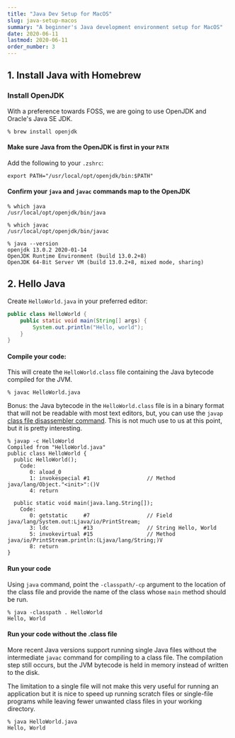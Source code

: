```yaml
---
title: "Java Dev Setup for MacOS"
slug: java-setup-macos
summary: "A beginner's Java development environment setup for MacOS"
date: 2020-06-11
lastmod: 2020-06-11
order_number: 3
---
```


## 1. Install Java with Homebrew

### Install OpenJDK

With a preference towards FOSS, we are going to use OpenJDK and Oracle's Java SE JDK.

```shell
% brew install openjdk
```

#### Make sure Java from the OpenJDK is first in your `PATH`

Add the following to your `.zshrc`:

```shell
export PATH="/usr/local/opt/openjdk/bin:$PATH"
```

#### Confirm your `java` and `javac` commands map to the OpenJDK

```shell
% which java
/usr/local/opt/openjdk/bin/java

% which javac
/usr/local/opt/openjdk/bin/javac

% java --version
openjdk 13.0.2 2020-01-14
OpenJDK Runtime Environment (build 13.0.2+8)
OpenJDK 64-Bit Server VM (build 13.0.2+8, mixed mode, sharing)
```

## 2. Hello Java

Create `HelloWorld.java` in your preferred editor:

```java
public class HelloWorld {
    public static void main(String[] args) { 
        System.out.println("Hello, world");
    }
}
```

#### Compile your code:

This will create the `HelloWorld.class` file containing the Java bytecode compiled for the JVM.

```shell
% javac HelloWorld.java
```

Bonus: the Java bytecode in the `HelloWorld.class` file is in a binary format that will not be readable with most text editors, but, you can use the `javap` [class file disassembler command](https://docs.oracle.com/en/java/javase/11/tools/javap.html). This is not much use to us at this point, but it is pretty interesting.

```shell
% javap -c HelloWorld
Compiled from "HelloWorld.java"
public class HelloWorld {
  public HelloWorld();
    Code:
       0: aload_0
       1: invokespecial #1                  // Method java/lang/Object."<init>":()V
       4: return

  public static void main(java.lang.String[]);
    Code:
       0: getstatic     #7                  // Field java/lang/System.out:Ljava/io/PrintStream;
       3: ldc           #13                 // String Hello, World
       5: invokevirtual #15                 // Method java/io/PrintStream.println:(Ljava/lang/String;)V
       8: return
}
```

#### Run your code

Using `java` command, point the `-classpath/-cp` argument to the location of the class file and provide the name of the class whose `main` method should be run.

```shell
% java -classpath . HelloWorld
Hello, World
```

#### Run your code without the .class file

More recent Java versions support running single Java files without the intermediate `javac` command for compiling to a class file. The compilation step still occurs, but the JVM bytecode is held in memory instead of written to the disk.

The limitation to a single file will not make this very useful for running an application but it is nice to speed up running scratch files or single-file programs while leaving fewer unwanted class files in your working directory.

```shell
% java HelloWorld.java 
Hello, World
```


